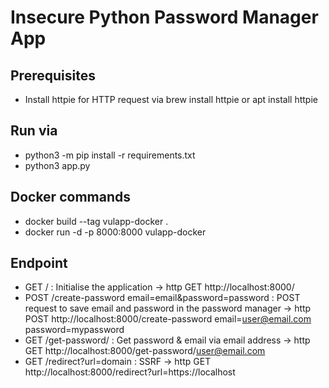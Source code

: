 # Insecure Python Password Manager App

## Prerequisites
* Install httpie for HTTP request via brew install httpie or apt install httpie

## Run via
* python3 -m pip install -r requirements.txt
* python3 app.py

## Docker commands
* docker build --tag vulapp-docker .
* docker run -d -p 8000:8000 vulapp-docker

## Endpoint

* GET / : Initialise the application -> http GET http://localhost:8000/
* POST /create-password email=email&password=password : POST request to save email and password in the password manager -> http POST http://localhost:8000/create-password email=user@email.com password=mypassword
* GET /get-password/<email> :  Get password & email via email address -> http GET http://localhost:8000/get-password/user@email.com
* GET /redirect?url=domain : SSRF -> http GET http://localhost:8000/redirect?url=https://localhost



